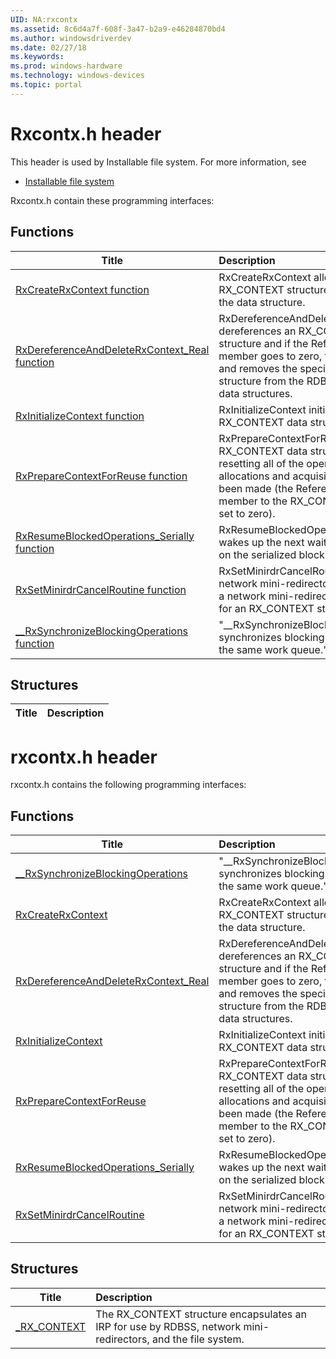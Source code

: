 ```yaml
---
UID: NA:rxcontx
ms.assetid: 8c6d4a7f-608f-3a47-b2a9-e46284870bd4
ms.author: windowsdriverdev
ms.date: 02/27/18
ms.keywords: 
ms.prod: windows-hardware
ms.technology: windows-devices
ms.topic: portal
---
```


# Rxcontx.h header



This header is used by Installable file system. For more information, see
- [Installable file system](../_ifsk/index.md)

Rxcontx.h contain these programming interfaces:


## Functions

| Title   | Description   |
| ---- |:---- |
| [RxCreateRxContext function](nf-rxcontx-rxcreaterxcontext.md) | RxCreateRxContext allocates a new RX_CONTEXT structure and initializes the data structure. |
| [RxDereferenceAndDeleteRxContext_Real function](nf-rxcontx-rxdereferenceanddeleterxcontext_real.md) | RxDereferenceAndDeleteRxContext_Real dereferences an RX_CONTEXT data structure and if the ReferenceCount member goes to zero, then it deallocates and removes the specified RX_CONTEXT structure from the RDBSS in-memory data structures. |
| [RxInitializeContext function](nf-rxcontx-rxinitializecontext.md) | RxInitializeContext initializes an existing RX_CONTEXT data structure. |
| [RxPrepareContextForReuse function](nf-rxcontx-rxpreparecontextforreuse.md) | RxPrepareContextForReuse prepares an RX_CONTEXT data structure for reuse by resetting all of the operation-specific allocations and acquisitions that have been made (the ReferenceCount member to the RX_CONTEXT structure is set to zero). |
| [RxResumeBlockedOperations_Serially function](nf-rxcontx-rxresumeblockedoperations_serially.md) | RxResumeBlockedOperations_Serially wakes up the next waiting thread, if any, on the serialized blocking I/O queue. |
| [RxSetMinirdrCancelRoutine function](nf-rxcontx-rxsetminirdrcancelroutine.md) | RxSetMinirdrCancelRoutine is called by a network mini-redirector driver to set up a network mini-redirector cancel routine for an RX_CONTEXT structure. |
| [__RxSynchronizeBlockingOperations function](nf-rxcontx-__rxsynchronizeblockingoperations.md) | "__RxSynchronizeBlockingOperations synchronizes blocking I/O requests to the same work queue." |

## Structures

| Title   | Description   |
| ---- |:----

# rxcontx.h header



rxcontx.h contains the following programming interfaces:





## Functions
| Title | Description |
| ---- |:---- |
| [__RxSynchronizeBlockingOperations](nf-rxcontx-__rxsynchronizeblockingoperations.md) | "__RxSynchronizeBlockingOperations synchronizes blocking I/O requests to the same work queue." |
| [RxCreateRxContext](nf-rxcontx-rxcreaterxcontext.md) | RxCreateRxContext allocates a new RX_CONTEXT structure and initializes the data structure. |
| [RxDereferenceAndDeleteRxContext_Real](nf-rxcontx-rxdereferenceanddeleterxcontext_real.md) | RxDereferenceAndDeleteRxContext_Real dereferences an RX_CONTEXT data structure and if the ReferenceCount member goes to zero, then it deallocates and removes the specified RX_CONTEXT structure from the RDBSS in-memory data structures. |
| [RxInitializeContext](nf-rxcontx-rxinitializecontext.md) | RxInitializeContext initializes an existing RX_CONTEXT data structure. |
| [RxPrepareContextForReuse](nf-rxcontx-rxpreparecontextforreuse.md) | RxPrepareContextForReuse prepares an RX_CONTEXT data structure for reuse by resetting all of the operation-specific allocations and acquisitions that have been made (the ReferenceCount member to the RX_CONTEXT structure is set to zero). |
| [RxResumeBlockedOperations_Serially](nf-rxcontx-rxresumeblockedoperations_serially.md) | RxResumeBlockedOperations_Serially wakes up the next waiting thread, if any, on the serialized blocking I/O queue. |
| [RxSetMinirdrCancelRoutine](nf-rxcontx-rxsetminirdrcancelroutine.md) | RxSetMinirdrCancelRoutine is called by a network mini-redirector driver to set up a network mini-redirector cancel routine for an RX_CONTEXT structure. |



## Structures
| Title | Description |
| ---- |:---- |
| [_RX_CONTEXT](ns-rxcontx-_rx_context.md) | The RX_CONTEXT structure encapsulates an IRP for use by RDBSS, network mini-redirectors, and the file system. |